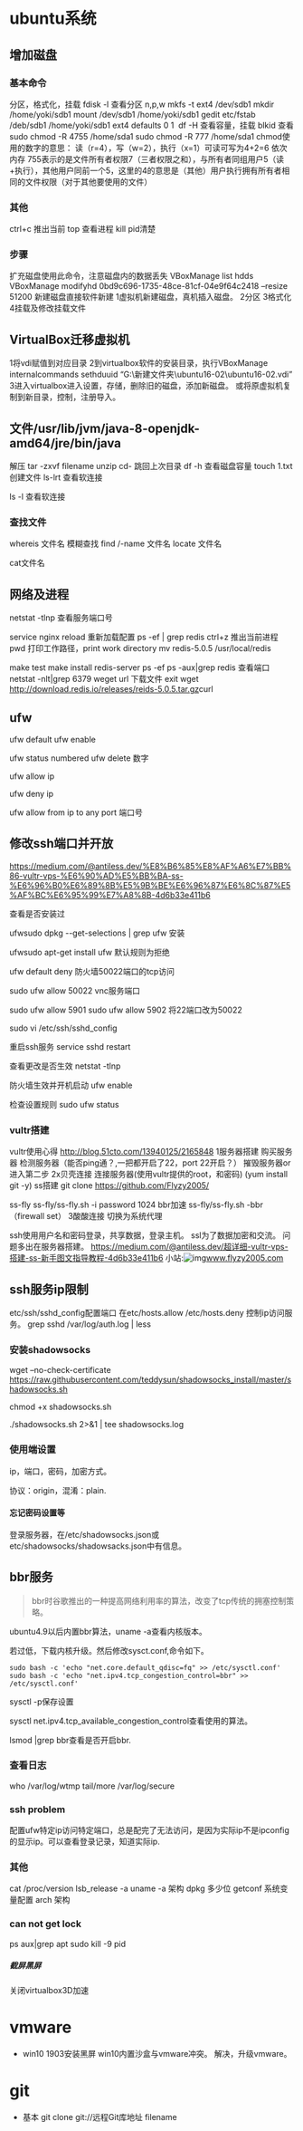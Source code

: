 # ubuntu系统

## 增加磁盘

### 基本命令

分区，格式化，挂载
​fdisk  -l  查看分区  n,p,w
mkfs  -t ext4  /dev/sdb1
mkdir /home/yoki/sdb1
mount  /dev/sdb1  /home/yoki/sdb1
gedit etc/fstab
/deb/sdb1  /home/yoki/sdb1 ext4  defaults 0 1
​
​df -H 查看容量，挂载
blkid  查看
sudo chmod -R 4755 /home/sda1
sudo chmod -R 777 /home/sda1
chmod使用的数字的意思： 读（r=4），写（w=2），执行（x=1）可读可写为4+2=6 依次内存 755表示的是文件所有者权限7（三者权限之和），与所有者同组用户5（读+执行），其他用户同前一个5，这里的4的意思是（其他）用户执行拥有所有者相同的文件权限（对于其他要使用的文件）
​

### 其他
ctrl+c 推出当前
top 查看进程
kill pid清楚

###  步骤
扩充磁盘使用此命令，注意磁盘内的数据丢失
VBoxManage list hdds
VBoxManage modifyhd 0bd9c696-1735-48ce-81cf-04e9f64c2418 –resize 51200 
新建磁盘直接软件新建
​1虚拟机新建磁盘，真机插入磁盘。
2分区
3格式化
4挂载及修改挂载文件



## VirtualBox迁移虚拟机
1将vdi赋值到对应目录
2到virtualbox软件的安装目录，执行VBoxManage internalcommands sethduuid “G:\新建文件夹\ubuntu16-02\ubuntu16-02.vdi” 
3进入virtualbox进入设置，存储，删除旧的磁盘，添加新磁盘。
或将原虚拟机复制到新目录，控制，注册导入。

## 文件/usr/lib/jvm/java-8-openjdk-amd64/jre/bin/java

解压 tar -zxvf filename
unzip
cd-  跳回上次目录
df -h 查看磁盘容量
touch 1.txt创建文件
​ls-lrt 查看软连接

ls -l   查看软连接

### 查找文件
whereis 文件名   模糊查找
find /-name 文件名
locate  文件名

cat文件名

## 网络及进程

netstat -tlnp 查看服务端口号

service nginx reload 重新加载配置
ps -ef | grep redis
ctrl+z 推出当前进程
pwd 打印工作路径，print work directory
mv redis-5.0.5 /usr/local/redis

make test
make install
redis-server
ps -ef
ps -aux|grep redis 查看端口
netstat -nlt|grep 6379
weget  url  下载文件
exit
wget http://download.redis.io/releases/reids-5.0.5.tar.gz
​curl

## ufw
ufw default 
ufw enable

ufw status numbered
ufw delete 数字

ufw allow ip

ufw deny ip

ufw allow from ip to any port 端口号

## 修改ssh端口并开放

https://medium.com/@antiless.dev/%E8%B6%85%E8%AF%A6%E7%BB%86-vultr-vps-%E6%90%AD%E5%BB%BA-ss-%E6%96%B0%E6%89%8B%E5%9B%BE%E6%96%87%E6%8C%87%E5%AF%BC%E6%95%99%E7%A8%8B-4d6b33e411b6

查看是否安装过

ufwsudo dpkg --get-selections | grep ufw
安装

ufwsudo apt-get install ufw
默认规则为拒绝

ufw default deny
防火墙50022端口的tcp访问

sudo ufw allow 50022
vnc服务端口

sudo ufw allow 5901
sudo ufw allow 5902
将22端口改为50022

sudo   vi /etc/ssh/sshd_config   

重启ssh服务
service sshd restart   

查看更改是否生效
netstat -tlnp  

防火墙生效并开机启动
ufw enable     

检查设置规则
sudo ufw status

### vultr搭建

vultr使用心得
http://blog.51cto.com/13940125/2165848
1服务器搭建
购买服务器
检测服务器（能否ping通？,一把都开启了22，port 22开启？） 
摧毁服务器or进入第二步
2x贝壳连接
连接服务器(使用vultr提供的root，和密码)
(yum install git -y)
ss搭建
   git clone   https://github.com/Flyzy2005/ 

ss-fly
   ss-fly/ss-fly.sh -i password 1024
bbr加速
    ss-fly/ss-fly.sh -bbr
（firewall set）
3酸酸连接
切换为系统代理

ssh使用用户名和密码登录，共享数据，登录主机。
ssl为了数据加密和交流。
问题多出在服务器搭建。
https://medium.com/@antiless.dev/超详细-vultr-vps-搭建-ss-新手图文指导教程-4d6b33e411b6
小站:![img](file:///C:\Users\guo\AppData\Roaming\Tencent\QQTempSys\`7_{~]GF$3{MOQ4V_}PH]YC.png)www.flyzy2005.com

## ssh服务ip限制
etc/ssh/sshd_config配置端口
在etc/hosts.allow  /etc/hosts.deny
控制ip访问服务。
grep sshd /var/log/auth.log | less

### 安装shadowsocks

wget –no-check-certificate  https://raw.githubusercontent.com/teddysun/shadowsocks_install/master/shadowsocks.sh

chmod +x shadowsocks.sh

./shadowsocks.sh 2>&1 | tee shadowsocks.log

### 使用端设置

ip，端口，密码，加密方式。

协议：origin，混淆：plain.

#### 忘记密码设置等

登录服务器，在/etc/shadowsocks.json或etc/shadowsocks/shadowsacks.json中有信息。

## bbr服务

>bbr时谷歌推出的一种提高网络利用率的算法，改变了tcp传统的拥塞控制策略。

ubuntu4.9以后内置bbr算法，uname -a查看内核版本。

若过低，下载内核升级。然后修改sysct.conf,命令如下。

```
sudo bash -c 'echo "net.core.default_qdisc=fq" >> /etc/sysctl.conf'
sudo bash -c 'echo "net.ipv4.tcp_congestion_control=bbr" >> /etc/sysctl.conf'
```

sysctl -p保存设置

sysctl net.ipv4.tcp_available_congestion_control查看使用的算法。

lsmod |grep bbr查看是否开启bbr.



### 查看日志

who /var/log/wtmp
tail/more    /var/log/secure

### ssh problem
配置ufw特定ip访问特定端口，总是配完了无法访问，是因为实际ip不是ipconfig的显示ip。可以查看登录记录，知道实际ip.

### 其他

cat /proc/version
lsb_release -a
uname -a  架构
dpkg  多少位
getconf 系统变量配置
arch 架构



### can not get lock
ps aux|grep apt
sudo kill -9 pid

##### 截屏黑屏

关闭virtualbox3D加速

# vmware

- win10 1903安装黑屏
  win10内置沙盒与vmware冲突。
  解决，升级vmware。

# git

- 基本
  git clone git://远程Git库地址  filename

